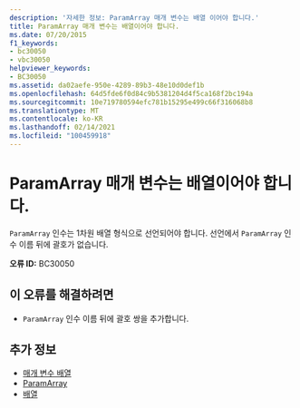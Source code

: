 ```yaml
---
description: '자세한 정보: ParamArray 매개 변수는 배열 이어야 합니다.'
title: ParamArray 매개 변수는 배열이어야 합니다.
ms.date: 07/20/2015
f1_keywords:
- bc30050
- vbc30050
helpviewer_keywords:
- BC30050
ms.assetid: da02aefe-950e-4289-89b3-48e10d0def1b
ms.openlocfilehash: 64d5fde6f0d84c9b5381204d4f5ca168f2bc194a
ms.sourcegitcommit: 10e719780594efc781b15295e499c66f316068b8
ms.translationtype: MT
ms.contentlocale: ko-KR
ms.lasthandoff: 02/14/2021
ms.locfileid: "100459918"
---
```

# <a name="paramarray-parameter-must-be-an-array"></a>ParamArray 매개 변수는 배열이어야 합니다.

`ParamArray` 인수는 1차원 배열 형식으로 선언되어야 합니다. 선언에서 `ParamArray` 인수 이름 뒤에 괄호가 없습니다.  
  
 **오류 ID:** BC30050  
  
## <a name="to-correct-this-error"></a>이 오류를 해결하려면  
  
- `ParamArray` 인수 이름 뒤에 괄호 쌍을 추가합니다.  
  
## <a name="see-also"></a>추가 정보

- [매개 변수 배열](../programming-guide/language-features/procedures/parameter-arrays.md)
- [ParamArray](../language-reference/modifiers/paramarray.md)
- [배열](../programming-guide/language-features/arrays/index.md)
